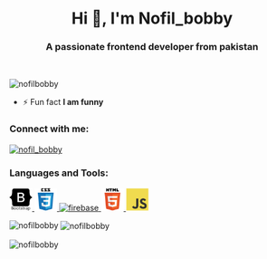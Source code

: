 <h1 align="center">Hi 👋, I'm Nofil_bobby</h1>
<h3 align="center">A passionate frontend developer from pakistan</h3>
<img src="https://img.freepik.com/premium-vector/vector-flat-illustration-software-developer-cyber-program-security_776789-211.jpg" alt="">
<p align="left"> <img src="https://komarev.com/ghpvc/?username=nofilbobby&label=Profile%20views&color=0e75b6&style=flat" alt="nofilbobby" /> </p>

- ⚡ Fun fact **I am funny**

<h3 align="left">Connect with me:</h3>
<p align="left">
<a href="https://instagram.com/nofil_bobby" target="blank"><img align="center" src="https://raw.githubusercontent.com/rahuldkjain/github-profile-readme-generator/master/src/images/icons/Social/instagram.svg" alt="nofil_bobby" height="30" width="40" /></a>
</p>

<h3 align="left">Languages and Tools:</h3>
<p align="left"> <a href="https://getbootstrap.com" target="_blank" rel="noreferrer"> <img src="https://raw.githubusercontent.com/devicons/devicon/master/icons/bootstrap/bootstrap-plain-wordmark.svg" alt="bootstrap" width="40" height="40"/> </a> <a href="https://www.w3schools.com/css/" target="_blank" rel="noreferrer"> <img src="https://raw.githubusercontent.com/devicons/devicon/master/icons/css3/css3-original-wordmark.svg" alt="css3" width="40" height="40"/> </a> <a href="https://firebase.google.com/" target="_blank" rel="noreferrer"> <img src="https://www.vectorlogo.zone/logos/firebase/firebase-icon.svg" alt="firebase" width="40" height="40"/> </a> <a href="https://www.w3.org/html/" target="_blank" rel="noreferrer"> <img src="https://raw.githubusercontent.com/devicons/devicon/master/icons/html5/html5-original-wordmark.svg" alt="html5" width="40" height="40"/> </a> <a href="https://developer.mozilla.org/en-US/docs/Web/JavaScript" target="_blank" rel="noreferrer"> <img src="https://raw.githubusercontent.com/devicons/devicon/master/icons/javascript/javascript-original.svg" alt="javascript" width="40" height="40"/> </a> </p>

<p><img align="left" src="https://github-readme-stats.vercel.app/api/top-langs?username=nofilbobby&show_icons=true&locale=en&layout=compact" alt="nofilbobby" /></p>

<p>&nbsp;<img align="center" src="https://github-readme-stats.vercel.app/api?username=nofilbobby&show_icons=true&locale=en" alt="nofilbobby" /></p>

<p><img align="center" src="https://github-readme-streak-stats.herokuapp.com/?user=nofilbobby&" alt="nofilbobby" /></p>
